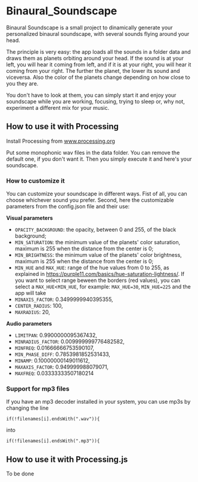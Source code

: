 # Binaural_Soundscape
Binaural Soundscape is a small project to dinamically generate your personalized binaural soundscape, with several sounds flying around your head.

The principle is very easy: the app loads all the sounds in a folder data and draws them as planets orbiting around your head. If the sound is at your left, you will hear it coming from left, and if it is at your right, you will hear it coming from your right. 
The further the planet, the lower its sound and viceversa. Also the color of the planets change depending on how close to you they are.

You don't have to look at them, you can simply start it and enjoy your soundscape while you are working, focusing, trying to sleep or, why not, experiment a different mix for your music. 

## How to use it with Processing
Install Processing from www.processing.org

Put some monophonic wav files in the data folder. You can remove the default one, if you don't want it. Then you simply execute it and here's your soundscape.

### How to customize it
You can customize your soundscape in different ways. Fist of all, you can choose whichever sound you prefer. Second, here the customizable parameters from the config.json file and their use:

**Visual parameters**
- ```OPACITY_BACKGROUND```: the opacity, between 0 and 255, of the black background;  
- ```MIN_SATURATION```: the minimum value of the planets' color saturation, maximum is 255 when the distance from the center is 0;
- ```MIN_BRIGHTNESS```:  the minimum value of the planets' color brightness, maximum is 255 when the distance from the center is 0;
- ```MIN_HUE``` and  ```MAX_HUE```: range of the hue values from 0 to 255, as explained in https://purple11.com/basics/hue-saturation-lightness/. If you want to select range beween the borders (red values), you can select a ```MAX_HUE```<```MIN_HUE```, for example: ```MAX_HUE=30```, ```MIN_HUE=225``` and the app will take
- ```MINAXIS_FACTOR```: 0.3499999940395355,
- ```CENTER_RADIUS```: 100,
- ```MAXRADIUS```: 20,


**Audio parameters**
- ```LIMITPAN```: 0.9900000095367432,
- ```MINRADIUS_FACTOR```: 0.009999999776482582,
- ```MINFREQ```: 0.01666666753590107,
- ```MIN_PHASE_DIFF```: 0.7853981852531433,
- ```MINAMP```: 0.10000000149011612,
- ```MAXAXIS_FACTOR```: 0.949999988079071,
- ```MAXFREQ```: 0.03333333507180214


### Support for mp3 files
If you have an mp3 decoder installed in your system, you can use mp3s by changing the line

```
if(!filenames[i].endsWith(".wav")){
```
into

```
if(!filenames[i].endsWith(".mp3")){
```


## How to use it with Processing.js
To be done
